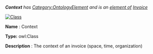 ___Context__ 
 has
 [Category:OntologyElement](../../Category/OntologyElement "Category:OntologyElement") 
 and is an
 [element of](../../Property/ElementOf "Property:ElementOf") 
[Invoice](../../Submissions/Invoice "Submissions:Invoice")_




  





[![Class](../../images/thumb/2/27/Class.gif/45px-Class.gif)](../../Image/Class.gif "Class")


__Name__ 
 : Context
 



__Type:__ 
 owl:Class
 



__Description__ 
 : The context of an invoice (space, time, organization)
